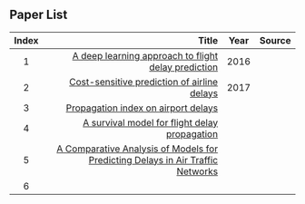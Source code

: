 ## Paper List
                
| Index |                                       Title                                      | Year | Source |
|:-----:| --------------------------------------------------------------------------------:|:----:|:------:|
|   1   | [A deep learning approach to flight delay prediction]                            | 2016 |        |
|   2   | [Cost-sensitive prediction of airline delays]                                    | 2017 |        |
|   3   | [Propagation index on airport delays]                                            |      |        |
|   4   | [A survival model for flight delay propagation]                                  |      |        |
|   5   | [A Comparative Analysis of Models for Predicting Delays in Air Traffic Networks] |      |        |
|   6   |                                                                                  |      |        |




[A deep learning approach to flight delay prediction]: https://ieeexplore.ieee.org/stamp/stamp.jsp?tp=&arnumber=7778092
[Cost-sensitive prediction of airline delays]:https://ieeexplore.ieee.org/stamp/stamp.jsp?tp=&arnumber=8102035
[Propagation index on airport delays]: https://journals.sagepub.com/doi/pdf/10.1177/0361198119844240
[A survival model for flight delay propagation]:https://reader.elsevier.com/reader/sd/pii/S0969699712000178?token=D42D563BFA88E9BA45D8C44AD7CE3C18B363F729C9BAA1FE33CCCDB3F114753344EE388CDEEFFBDC52BA23F2F5183B8C
[A Comparative Analysis of Models for Predicting Delays in Air Traffic Networks]:http://www.mit.edu/~hamsa/pubs/GopalakrishnanBalakrishnanATM2017.pdf
